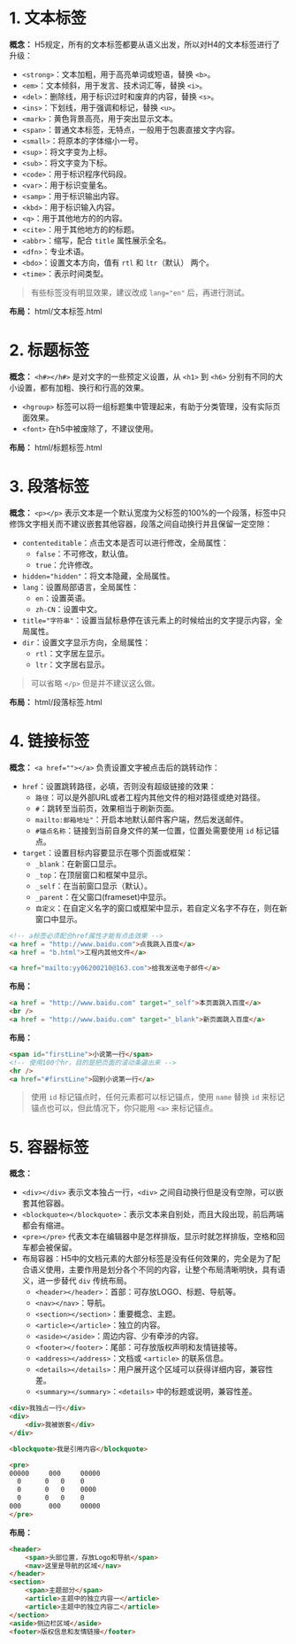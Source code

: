 # 1. 文本标签

**概念：** H5规定，所有的文本标签都要从语义出发，所以对H4的文本标签进行了升级：
- `<strong>`：文本加粗，用于高亮单词或短语，替换 `<b>`。
- `<em>`：文本倾斜，用于发言、技术词汇等，替换 `<i>`。
- `<del>`：删除线，用于标识过时和废弃的内容，替换 `<s>`。
- `<ins>`：下划线，用于强调和标记，替换 `<u>`。
- `<mark>`：黄色背景高亮，用于突出显示文本。
- `<span>`：普通文本标签，无特点，一般用于包裹直接文字内容。
- `<small>`：将原本的字体缩小一号。
- `<sup>`：将文字变为上标。
- `<sub>`：将文字变为下标。
- `<code>`：用于标识程序代码段。
- `<var>`：用于标识变量名。
- `<samp>`：用于标识输出内容。
- `<kbd>`：用于标识输入内容。
- `<q>`：用于其他地方的的内容。
- `<cite>`：用于其他地方的的标题。
- `<abbr>`：缩写，配合 `title` 属性展示全名。
- `<dfn>`：专业术语。
- `<bdo>`：设置文本方向，值有 `rtl` 和 `ltr`（默认） 两个。
- `<time>`：表示时间类型。

> 有些标签没有明显效果，建议改成 `lang="en"` 后，再进行测试。

**布局：** html/文本标签.html

# 2. 标题标签

**概念：** `<h#></h#>` 是对文字的一些预定义设置，从 `<h1>` 到 `<h6>` 分别有不同的大小设置，都有加粗、换行和行高的效果。
- `<hgroup>` 标签可以将一组标题集中管理起来，有助于分类管理，没有实际页面效果。
- `<font>` 在h5中被废除了，不建议使用。

**布局：** html/标题标签.html

# 3. 段落标签

**概念：** `<p></p>` 表示文本是一个默认宽度为父标签的100%的一个段落，标签中只修饰文字相关而不建议嵌套其他容器，段落之间自动换行并且保留一定空隙：
- `contenteditable`：点击文本是否可以进行修改，全局属性：
    - `false`：不可修改，默认值。
    - `true`：允许修改。
- `hidden="hidden"`：将文本隐藏，全局属性。
- `lang`：设置局部语言，全局属性：
    - `en`：设置英语。
    - `zh-CN`：设置中文。
- `title="字符串"`：设置当鼠标悬停在该元素上的时候给出的文字提示内容，全局属性。
- `dir`：设置文字显示方向，全局属性：
    - `rtl`：文字居左显示。
    - `ltr`：文字居右显示。

> 可以省略 `</p>` 但是并不建议这么做。

**布局：** html/段落标签.html

# 4. 链接标签

**概念：** `<a href=""></a>` 负责设置文字被点击后的跳转动作：
- `href`：设置跳转路径，必填，否则没有超级链接的效果：
    - `路径`：可以是外部URL或者工程内其他文件的相对路径或绝对路径。
    - `#`：跳转至当前页，效果相当于刷新页面。
    - `mailto:邮箱地址"`：开启本地默认邮件客户端，然后发送邮件。
    - `#锚点名称`：链接到当前自身文件的某一位置，位置处需要使用 `id` 标记锚点。
- `target`：设置目标内容要显示在哪个页面或框架：
    - `_blank`：在新窗口显示。
    - `_top`：在顶层窗口和框架中显示。
    - `_self`：在当前窗口显示（默认）。
    - `_parent`：在父窗口(frameset)中显示。
    - `自定义`：在自定义名字的窗口或框架中显示，若自定义名字不存在，则在新窗口中显示。

```html
<!-- a标签必须配合href属性才能有点击效果 -->
<a href = "http://www.baidu.com">点我跳入百度</a>
<a href = "b.html">工程内其他文件</a>
```

```html
<a href="mailto:yy06200210@163.com">给我发送电子邮件</a>
```


**布局：**
```html
<a href = "http://www.baidu.com" target="_self">本页面跳入百度</a>
<br />
<a href = "http://www.baidu.com" target="_blank">新页面跳入百度</a>
```

**布局：**
```html
<span id="firstLine">小说第一行</span>
<!-- 使用100个hr，目的是把页面的滚动条逼出来 -->
<hr />
<a href="#firstLine">回到小说第一行</a>
```

> 使用 `id` 标记锚点时，任何元素都可以标记锚点，使用 `name` 替换 `id` 来标记锚点也可以，但此情况下，你只能用 `<a>` 来标记锚点。

# 5. 容器标签

**概念：** 
- `<div></div>` 表示文本独占一行，`<div>` 之间自动换行但是没有空隙，可以嵌套其他容器。
- `<blockquote></blockquote>`：表示文本来自别处，而且大段出现，前后两端都会有缩进。
- `<pre></pre>` 代表文本在编辑器中是怎样排版，显示时就怎样排版，空格和回车都会被保留。
- 布局容器：H5中的文档元素的大部分标签是没有任何效果的，完全是为了配合语义使用，主要作用是划分各个不同的内容，让整个布局清晰明快，具有语义，进一步替代 `div` 传统布局。
    - `<header></header>`：首部：可存放LOGO、标题、导航等。
    - `<nav></nav>`：导航。
    - `<section></section>`：重要概念、主题。
    - `<article></article>`：独立的内容。
    - `<aside></aside>`：周边内容、少有牵涉的内容。
    - `<footer></footer>`：尾部：可存放版权声明和友情链接等。
    - `<address></address>`：文档或 `<article>` 的联系信息。
    - `<details></details>`：用户展开这个区域可以获得详细内容，兼容性差。
    - `<summary></summary>`：`<details>` 中的标题或说明，兼容性差。
    
```html
<div>我独占一行</div>
<div>
    <div>我被嵌套</div>
</div>
```

```html
<blockquote>我是引用内容</blockquote>
```

```html
<pre>
00000     000     00000 
  0      0   0    0
  0      0   0    0000
  0      0   0    0
000       000     00000
</pre>
```
**布局：**
```html
<header>
    <span>头部位置，存放Logo和导航</span>
    <nav>这里是导航的区域</nav>
</header>
<section>
    <span>主题部分</span>
    <article>主题中的独立内容一</article>
    <article>主题中的独立内容二</article>
</section>
<aside>侧边栏区域</aside>
<footer>版权信息和友情链接</footer>